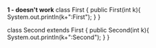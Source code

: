 
**1 - doesn't work**
class First {
public First(int k){
System.out.println(k+":First");
}
}

class Second extends First {
public Second(int k){
System.out.println(k+":Second");
}
}



